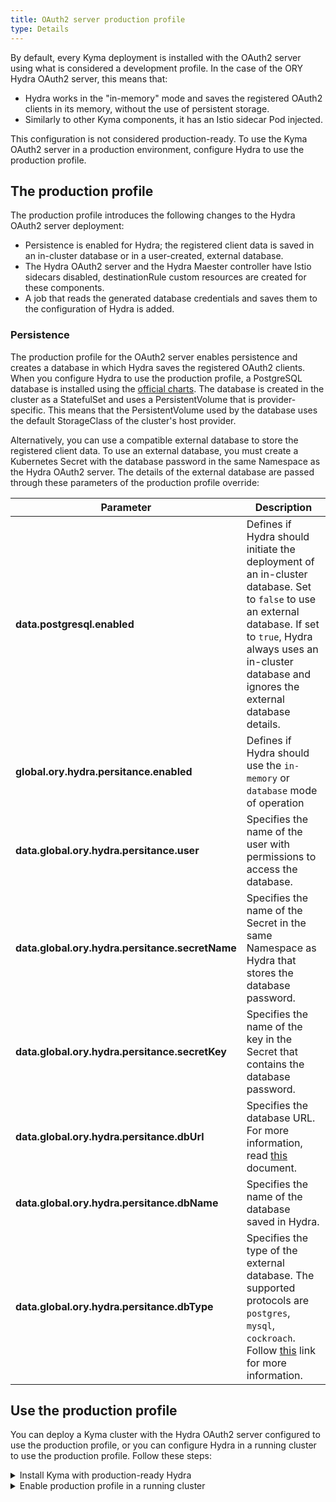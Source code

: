```yaml
---
title: OAuth2 server production profile
type: Details
---
```


By default, every Kyma deployment is installed with the OAuth2 server using what is considered a development profile. In the case of the ORY Hydra OAuth2 server, this means that:
  - Hydra works in the "in-memory" mode and saves the registered OAuth2 clients in its memory, without the use of persistent storage.
  - Similarly to other Kyma components, it has an Istio sidecar Pod injected.

This configuration is not considered production-ready. To use the Kyma OAuth2 server in a production environment, configure Hydra to use the production profile.

## The production profile

The production profile introduces the following changes to the Hydra OAuth2 server deployment:
   - Persistence is enabled for Hydra; the registered client data is saved in an in-cluster database or in a user-created, external database.
   - The Hydra OAuth2 server and the Hydra Maester controller have Istio sidecars disabled, destinationRule custom resources are created for these components.
   - A job that reads the generated database credentials and saves them to the configuration of Hydra is added.

### Persistence

The production profile for the OAuth2 server enables persistence and creates a database in which Hydra saves the registered OAuth2 clients. When you configure Hydra to use the production profile, a PostgreSQL database is installed
using the [official charts](https://github.com/helm/charts/tree/master/stable/postgresql).
The database is created in the cluster as a StatefulSet and uses a PersistentVolume that is provider-specific. This means that the PersistentVolume used by the database uses the default StorageClass of the cluster's host provider.

Alternatively, you can use a compatible external database to store the registered client data. To use an external database, you must create a Kubernetes Secret with the database password in the same Namespace as the Hydra OAuth2 server. The details of the external database are passed through these parameters of the production profile override:

| Parameter |  Description |
|----------|------|
| **data.postgresql.enabled** | Defines if Hydra should initiate the deployment of an in-cluster database. Set to `false` to use an external database. If set to `true`, Hydra always uses an in-cluster database and ignores the external database details. |
| **global.ory.hydra.persitance.enabled** | Defines if Hydra should use the `in-memory` or `database` mode of operation | 
| **data.global.ory.hydra.persitance.user** | Specifies the name of the user with permissions to access the database. |
| **data.global.ory.hydra.persitance.secretName** | Specifies the name of the Secret in the same Namespace as Hydra that stores the database password. |
| **data.global.ory.hydra.persitance.secretKey** | Specifies the name of the key in the Secret that contains the database password. |
| **data.global.ory.hydra.persitance.dbUrl** | Specifies the database URL. For more information, read [this](https://github.com/ory/hydra/blob/master/docs/config.yaml) document. |
| **data.global.ory.hydra.persitance.dbName** | Specifies the name of the database saved in Hydra. |
| **data.global.ory.hydra.persitance.dbType** | Specifies the type of the external database. The supported protocols are `postgres`, `mysql`, `cockroach`. Follow [this](https://github.com/ory/hydra/blob/master/docs/config.yaml) link for more information. |

## Use the production profile

You can deploy a Kyma cluster with the Hydra OAuth2 server configured to use the production profile, or you can configure Hydra in a running cluster to use the production profile. Follow these steps:

<div tabs>
  <details>
  <summary>
  Install Kyma with production-ready Hydra
  </summary>
  >**NOTE:** Using this configuration installs a PorstgreSQL database in the Kyma cluster.

  1. Create an appropriate Kubernetes cluster for Kyma in your host environment.
  2. Apply an override that forces the Hydra OAuth2 server to use the production profile. Run:
    ```bash
    cat <<EOF | kubectl apply -f -
    apiVersion: v1
    kind: ConfigMap
    metadata:
      name: ory-overrides
      namespace: kyma-installer
      labels:
        installer: overrides
        component: ory
        kyma-project.io/installation: ""
    data:
      postgresql.enabled: "true"
      hydra.hydra.autoMigrate: "true"
      global.ory.hydra.persitance.enabled: "true"
    EOF
    ```
  3. Install Kyma on the cluster.

  </details>
  <details>
  <summary>
  Enable production profile in a running cluster
  </summary>

  >**CAUTION:** When you configure Hydra to use the production profile in a running cluster, you lose all registered clients. Using the production profile restarts the Hydra Pod, which wipes the entire "in-memory" storage used to save the registered client data by default.

  >**NOTE:** Using this configuration installs a PorstgreSQL database in the Kyma cluster.

  1. Apply an override that forces the Hydra OAuth2 server to use the production profile. Run:
    ```bash
    cat <<EOF | kubectl apply -f -
    apiVersion: v1
    kind: ConfigMap
    metadata:
      name: ory-overrides
      namespace: kyma-installer
      labels:
        installer: overrides
        component: ory
        kyma-project.io/installation: ""
    data:
      postgresql.enabled: "true"
      hydra.hydra.autoMigrate: "true"
      global.ory.hydra.persitance.enabled: "true"
    EOF
    ```
  2. Run the cluster [update procedure](/root/kyma/#installation-update-kyma).


  </details>

</div>
